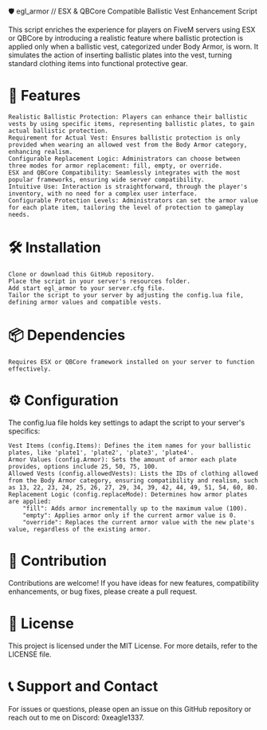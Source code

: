🛡 egl_armor // ESX & QBCore Compatible Ballistic Vest Enhancement Script

This script enriches the experience for players on FiveM servers using ESX or QBCore by introducing a realistic feature where ballistic protection is applied only when a ballistic vest, categorized under Body Armor, is worn. It simulates the action of inserting ballistic plates into the vest, turning standard clothing items into functional protective gear.

# 🌟 Features

    Realistic Ballistic Protection: Players can enhance their ballistic vests by using specific items, representing ballistic plates, to gain actual ballistic protection.
    Requirement for Actual Vest: Ensures ballistic protection is only provided when wearing an allowed vest from the Body Armor category, enhancing realism.
    Configurable Replacement Logic: Administrators can choose between three modes for armor replacement: fill, empty, or override.
    ESX and QBCore Compatibility: Seamlessly integrates with the most popular frameworks, ensuring wide server compatibility.
    Intuitive Use: Interaction is straightforward, through the player's inventory, with no need for a complex user interface.
    Configurable Protection Levels: Administrators can set the armor value for each plate item, tailoring the level of protection to gameplay needs.

# 🛠 Installation

    Clone or download this GitHub repository.
    Place the script in your server's resources folder.
    Add start egl_armor to your server.cfg file.
    Tailor the script to your server by adjusting the config.lua file, defining armor values and compatible vests.

# 📦 Dependencies

    Requires ESX or QBCore framework installed on your server to function effectively.

# ⚙️ Configuration

The config.lua file holds key settings to adapt the script to your server's specifics:

    Vest Items (config.Items): Defines the item names for your ballistic plates, like 'plate1', 'plate2', 'plate3', 'plate4'.
    Armor Values (config.Armor): Sets the amount of armor each plate provides, options include 25, 50, 75, 100.
    Allowed Vests (config.allowedVests): Lists the IDs of clothing allowed from the Body Armor category, ensuring compatibility and realism, such as 13, 22, 23, 24, 25, 26, 27, 29, 34, 39, 42, 44, 49, 51, 54, 60, 80.
    Replacement Logic (config.replaceMode): Determines how armor plates are applied:
        "fill": Adds armor incrementally up to the maximum value (100).
        "empty": Applies armor only if the current armor value is 0.
        "override": Replaces the current armor value with the new plate's value, regardless of the existing armor.

# 🤝 Contribution

Contributions are welcome! If you have ideas for new features, compatibility enhancements, or bug fixes, please create a pull request.

# 📄 License

This project is licensed under the MIT License. For more details, refer to the LICENSE file.

# 📞 Support and Contact

For issues or questions, please open an issue on this GitHub repository or reach out to me on Discord: 0xeagle1337.
